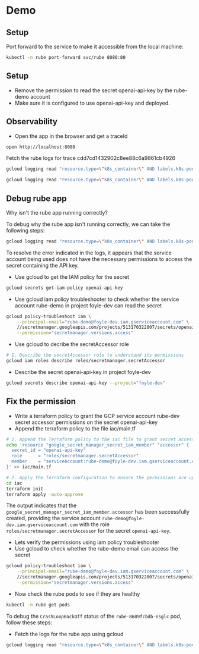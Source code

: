 # Demo

## Setup

Port forward to the service to make it accessible from the local machine:

```bash {"id":"01JAV2SP5BFF7W5N4AH7K1PMWF","interactive":"false"}
kubectl -n rube port-forward svc/rube 8080:80
```

## Setup

* Remove the permission to read the secret openai-api-key by the rube-demo account
* Make sure it is configured to use openai-api-key and deployed.

## Observability

* Open the app in the browser and get a traceId

```bash {"id":"01JAV2V66C9HVH0CE381VS4MTH","interactive":"false"}
open http://localhost:8080
```

Fetch the rube logs for trace cdd7cd1432902c8ee88c6a9861cb4926

```bash {"id":"01JAV2QF6Y01XA9JQDHM1DTPKY","interactive":"false"}
gcloud logging read "resource.type=\"k8s_container\" AND labels.k8s-pod/app=\"rube\" AND jsonPayload.traceId=\"cdd7cd1432902c8ee88c6a9861cb4926\"" --limit=100 --format="table(severity,timestamp,jsonPayload.message,jsonPayload.traceId)"
```

```bash {"id":"01JAV2PN7NB7D9D7Y2KZBPV575","interactive":"false"}
gcloud logging read "resource.type=\"k8s_container\" AND labels.k8s-pod/app=\"rube\"" --limit=100 --freshness=1h --format="table(severity,timestamp,jsonPayload.message,jsonPayload.traceId)"
```

## Debug rube app

Why isn't the rube app running correctly?

To debug why the rube app isn't running correctly, we can take the following steps:

```bash {"id":"01JAV4KQT031ZMZ6TTAHHA6ZRC","interactive":"false"}
gcloud logging read "resource.type=\"k8s_container\" AND labels.k8s-pod/app=\"rube\" severity=\"ERROR\"" --limit=1 --freshness=1h --format="table(severity,timestamp,jsonPayload.error,jsonPayload.traceId)"
```

To resolve the error indicated in the logs, it appears that the service account being used does not have the necessary permissions to access the secret containing the API key.

* Use gcloud to get the IAM policy for the secret

```bash {"id":"01JAV5W898X74H5F59FF036JC2","interactive":"false"}
gcloud secrets get-iam-policy openai-api-key
```

* Use gcloud iam policy troubleshooter to check whether the service account rube-demo in project foyle-dev can
  read the secret 

```bash {"id":"01JAV62Z5A1JAXK63MBSY4ZHN9","interactive":"true"}
gcloud policy-troubleshoot iam \
    --principal-email="rube-demo@foyle-dev.iam.gserviceaccount.com" \
    //secretmanager.googleapis.com/projects/513170322007/secrets/openai-api-key \
    --permission="secretmanager.versions.access"
```

* Use gcloud to decribe the secretAccessor role

```bash {"id":"01JAV6H5ZA5KG9ZYFN71J2N1G1","interactive":"false"}
# 1. Describe the secretAccessor role to understand its permissions
gcloud iam roles describe roles/secretmanager.secretAccessor
```

* Describe the secret openai-api-key in project foyle-dev

```bash {"id":"01JAV6KJ5AC4GG5ZX51P0MYHJ1","interactive":"false"}
gcloud secrets describe openai-api-key --project="foyle-dev"
```

## Fix the permission

* Write a terraform policy to grant the GCP service account rube-dev secret accessor permissions on the secret openai-api-key
* Append the terraform policy to the file iac/main.tf

```bash {"id":"01JAV6XANFZVRD4FMDW2G8JPNN","interactive":"false"}
# 1. Append the Terraform policy to the iac file to grant secret accessor permissions
echo 'resource "google_secret_manager_secret_iam_member" "accessor" {
  secret_id = "openai-api-key"
  role      = "roles/secretmanager.secretAccessor"
  member    = "serviceAccount:rube-demo@foyle-dev.iam.gserviceaccount.com"
}' >> iac/main.tf
```

```bash {"id":"01JAV6XY73KNM1TJ0PFH2GMKFW","interactive":"false"}
# 2. Apply the Terraform configuration to ensure the permissions are updated
cd iac
terraform init
terraform apply -auto-approve
```

The output indicates that the `google_secret_manager_secret_iam_member.accessor` has been successfully created, providing the service account `rube-demo@foyle-dev.iam.gserviceaccount.com` with the role `roles/secretmanager.secretAccessor` for the secret `openai-api-key`.

* Lets verify the permissions using iam policy troubleshooter
* Use gcloud to check whether the rube-demo email can access the secret

```bash {"id":"01JAV6ZGCS9YKXEH6A2M7J6A30","interactive":"false"}
gcloud policy-troubleshoot iam \
    --principal-email="rube-demo@foyle-dev.iam.gserviceaccount.com" \
    //secretmanager.googleapis.com/projects/513170322007/secrets/openai-api-key \
    --permission="secretmanager.versions.access"
```

* Now check the rube pods to see if they are healthy

```bash {"id":"01JAV70VMD3NJNWQV39E47FP00","interactive":"false"}
kubectl -n rube get pods
```

To debug the `CrashLoopBackOff` status of the `rube-8689fcbdb-nsglc` pod, follow these steps:

* Fetch the logs for the rube app using gcloud 

```bash {"id":"01JAV724F7SEVY36SRG0Z53ZMN","interactive":"false"}
gcloud logging read "resource.type=\"k8s_container\" AND labels.k8s-pod/app=\"rube\"" --limit=100 --freshness=1h --format="table(severity,timestamp,jsonPayload.message,jsonPayload.error,jsonPayload.traceId)"
```